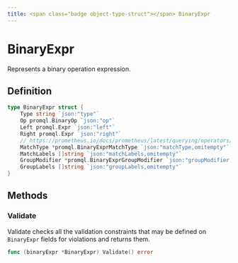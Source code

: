 ```yaml
---
title: <span class="badge object-type-struct"></span> BinaryExpr
---
```

# <span class="badge object-type-struct"></span> BinaryExpr

Represents a binary operation expression.

## Definition

```go
type BinaryExpr struct {
    Type string `json:"type"`
    Op promql.BinaryOp `json:"op"`
    Left promql.Expr `json:"left"`
    Right promql.Expr `json:"right"`
    // https://prometheus.io/docs/prometheus/latest/querying/operators/#vector-matching-keywords
    MatchType *promql.BinaryExprMatchType `json:"matchType,omitempty"`
    MatchLabels []string `json:"matchLabels,omitempty"`
    GroupModifier *promql.BinaryExprGroupModifier `json:"groupModifier,omitempty"`
    GroupLabels []string `json:"groupLabels,omitempty"`
}
```
## Methods

### <span class="badge object-method"></span> Validate

Validate checks all the validation constraints that may be defined on `BinaryExpr` fields for violations and returns them.

```go
func (binaryExpr *BinaryExpr) Validate() error
```

